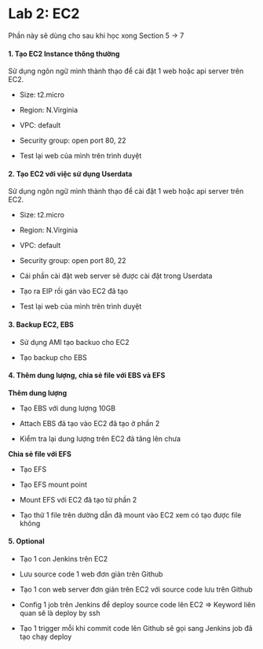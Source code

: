 
# Lab 2: EC2

Phần này sẽ dùng cho sau khi học xong Section 5 -> 7

#### 1. Tạo EC2 Instance thông thường

Sử dụng ngôn ngữ mình thành thạo để cài đặt 1 web hoặc api server trên EC2.

- Size: t2.micro

- Region: N.Virginia

- VPC: default

- Security group: open port 80, 22

- Test lại web của mình trên trình duyệt

#### 2. Tạo EC2 với việc sử dụng Userdata

Sử dụng ngôn ngữ mình thành thạo để cài đặt 1 web hoặc api server trên EC2.

- Size: t2.micro

- Region: N.Virginia

- VPC: default

- Security group: open port 80, 22

- Cái phần cài đặt web server sẽ được cài đặt trong Userdata

- Tạo ra EIP rồi gán vào EC2 đã tạo

- Test lại web của mình trên trình duyệt

#### 3. Backup EC2, EBS

- Sử dụng AMI tạo backuo cho EC2

- Tạo backup cho EBS

#### 4. Thêm dung lượng, chia sẻ file với EBS và EFS

**Thêm dung lượng**

- Tạo EBS với dung lượng 10GB

- Attach EBS đã tạo vào EC2 đã tạo ở phần 2

- Kiểm tra lại dung lượng trên EC2 đã tăng lên chưa

**Chia sẻ file với EFS**

- Tạo EFS

- Tạo EFS mount point

- Mount EFS với EC2 đã tạo từ phần 2

- Tạo thử 1 file trên dường dẫn đã mount vào EC2 xem có tạo được file không

#### 5. Optional

- Tạo 1 con Jenkins trên EC2

- Lưu source code 1 web đơn giản trên Github

- Tạo 1 con web server đơn giản trên EC2 với source code lưu trên Github

- Config 1 job trên Jenkins để deploy source code lên EC2 => Keyword liên quan sẽ là deploy by ssh

- Tạo 1 trigger mỗi khi commit code lên Github sẽ gọi sang Jenkins job đã tạo chạy deploy

